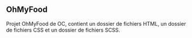 ## OhMyFood ##
Projet OhMyFood de OC, contient un dossier de fichiers HTML, un dossier de fichiers CSS et un dossier de fichiers SCSS.
